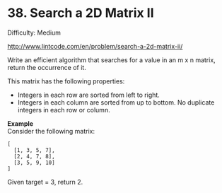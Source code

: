 # 38. Search a 2D Matrix II

Difficulty: Medium

http://www.lintcode.com/en/problem/search-a-2d-matrix-ii/

Write an efficient algorithm that searches for a value in an m x n matrix, return the occurrence of it.

This matrix has the following properties:

* Integers in each row are sorted from left to right.
* Integers in each column are sorted from up to bottom.
No duplicate integers in each row or column.

**Example**  
Consider the following matrix:
```
[
  [1, 3, 5, 7],
  [2, 4, 7, 8],
  [3, 5, 9, 10]
]
```
Given target = 3, return 2.
